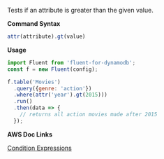 Tests if an attribute is greater than the given value.

**Command Syntax**

```javascript
attr(attribute).gt(value)
```

**Usage**

```javascript
import Fluent from 'fluent-for-dynamodb';
const f = new Fluent(config);

f.table('Movies')
  .query({genre: 'action'})
  .where(attr('year').gt(2015)))
  .run()
  .then(data => {
    // returns all action movies made after 2015
  });
```

**AWS Doc Links**

[Condition Expressions](http://docs.aws.amazon.com/amazondynamodb/latest/developerguide/Expressions.SpecifyingConditions.html)